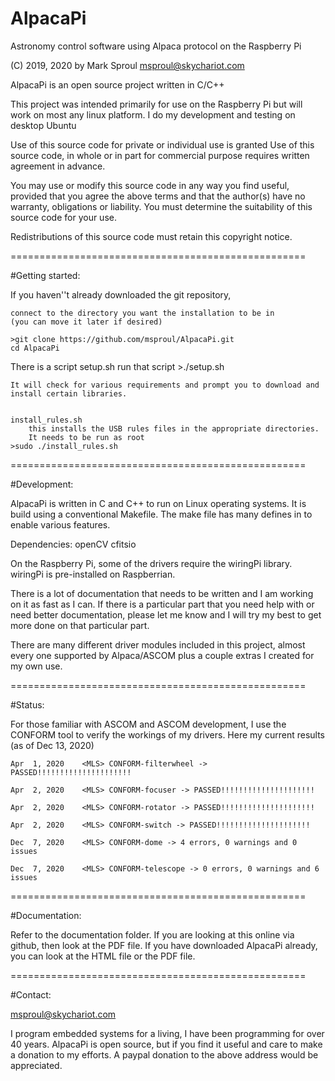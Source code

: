 # AlpacaPi
Astronomy control software using Alpaca protocol on the Raspberry Pi

(C) 2019, 2020 by Mark Sproul msproul@skychariot.com

AlpacaPi is an open source project written in C/C++

This project was intended primarily for use on the Raspberry Pi but will work
on most any linux platform.  I do my development and testing on desktop Ubuntu

Use of this source code for private or individual use is granted
Use of this source code, in whole or in part for commercial purpose requires
written agreement in advance.

You may use or modify this source code in any way you find useful, provided
that you agree the above terms and that the author(s) have no warranty, obligations or liability.
You must determine the suitability of this source code for your use.

Redistributions of this source code must retain this copyright notice.

===================================================

#Getting started:

If you haven''t already downloaded the git repository,

	connect to the directory you want the installation to be in
	(you can move it later if desired)

	>git clone https://github.com/msproul/AlpacaPi.git
    cd AlpacaPi


There is a script setup.sh
run that script
	>./setup.sh

	It will check for various requirements and prompt you to download and install certain libraries.


	install_rules.sh
		this installs the USB rules files in the appropriate directories.
		It needs to be run as root
	>sudo ./install_rules.sh


===================================================

#Development:

AlpacaPi is written in C and C++ to run on Linux operating systems.
It is build using a conventional Makefile.
The make file has many defines in to enable various features.

Dependencies:
	openCV
	cfitsio

On the Raspberry Pi, some of the drivers require the wiringPi library.
wiringPi is pre-installed on Raspberrian.


There is a lot of documentation that needs to be written and I am working on it
as fast as I can.  If there is a particular part that you need help with or
need better documentation, please let me know and I will try my best to get
more done on that particular part.

There are many different driver modules included in this project, almost every one supported by
Alpaca/ASCOM plus a couple extras I created for my own use.

===================================================

#Status:

For those familiar with ASCOM and ASCOM development, I use the CONFORM tool to
verify the workings of my drivers.  Here my current results
(as of Dec 13, 2020)

	Apr  1,	2020	<MLS> CONFORM-filterwheel -> PASSED!!!!!!!!!!!!!!!!!!!!!

	Apr  2,	2020	<MLS> CONFORM-focuser -> PASSED!!!!!!!!!!!!!!!!!!!!!

	Apr  2,	2020	<MLS> CONFORM-rotator -> PASSED!!!!!!!!!!!!!!!!!!!!!

	Apr  2,	2020	<MLS> CONFORM-switch -> PASSED!!!!!!!!!!!!!!!!!!!!!

	Dec  7,	2020	<MLS> CONFORM-dome -> 4 errors, 0 warnings and 0 issues

	Dec  7,	2020	<MLS> CONFORM-telescope -> 0 errors, 0 warnings and 6 issues


===================================================

#Documentation:

Refer to the documentation folder.
If you are looking at this online via github, then look at the PDF file.
If you have downloaded AlpacaPi already, you can look at the HTML file or the PDF file.

===================================================


#Contact:

msproul@skychariot.com

I program embedded systems for a living, I have been programming for over 40 years.
AlpacaPi is open source, but if you find it useful and care to make a donation to my efforts.
A paypal donation to the above address would be appreciated.

